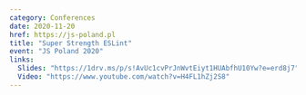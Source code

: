 ```yaml
---
category: Conferences
date: 2020-11-20
href: https://js-poland.pl
title: "Super Strength ESLint"
event: "JS Poland 2020"
links:
  Slides: "https://1drv.ms/p/s!AvUc1cvPrJnWvtEiyt1HUAbfhU10Yw?e=erd8j7"
  Video: "https://www.youtube.com/watch?v=H4FL1hZj2S8"
---
```

